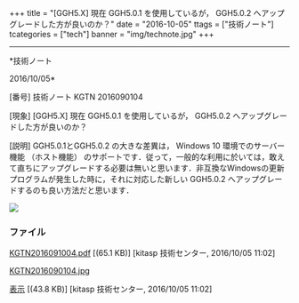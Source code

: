 ﻿+++
title = "[GGH5.X] 現在 GGH5.0.1 を使用しているが， GGH5.0.2 へアップグレードした方が良いのか？"
date = "2016-10-05"
ttags = ["技術ノート"]
tcategories = ["tech"]
banner = "img/technote.jpg"
+++

-----------------------------------------------------------------------------------------------------------------------------

*技術ノート

2016/10/05*


[番号]
技術ノート KGTN 2016090104

[現象]
[GGH5.X] 現在 GGH5.0.1 を使用しているが， GGH5.0.2
へアップグレードした方が良いのか？

[説明]
GGH5.0.1とGGH5.0.2 の大きな差異は， Windows 10 環境でのサーバー機能
（ホスト機能）
のサポートです．従って，一般的な利用に於いては，敢えて直ちにアップグレードする必要は無いと思います．非互換なWindowsの更新プログラムが発生した時に，それに対応した新しい
GGH5.0.2 へアップグレードするのも良い方法だと思います．

![](http://techreport.kitasp.net/attachments/download/3045/KGTN2016090104.jpg)


### ファイル

 
 


[KGTN2016091004.pdf](http://techreport.kitasp.net/attachments/download/3044/KGTN2016091004.pdf)
 [(65.1 KB)] [kitasp 技術センター, 2016/10/05
11:02]

[KGTN2016090104.jpg](http://techreport.kitasp.net/attachments/download/3045/KGTN2016090104.jpg)

[表示](http://techreport.kitasp.net/attachments/3045/KGTN2016090104.jpg "表示")
 [(43.8 KB)] [kitasp 技術センター, 2016/10/05
11:02]


 


 

